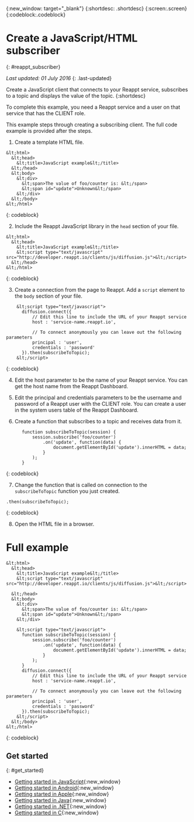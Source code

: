 {:new_window: target="_blank"}
{:shortdesc: .shortdesc}
{:screen:.screen}
{:codeblock:.codeblock}


# Create a JavaScript/HTML subscriber
{: #reappt_subscriber}

*Last updated: 01 July 2016*
{: .last-updated}


Create a JavaScript client that connects to your Reappt service, subscribes to a topic and displays the value of the topic.
{:shortdesc}


To complete this example, you need a Reappt service and a user on that service that has the CLIENT role. 


This example steps through creating a subscribing client. The full code example is provided after the steps.


1. Create a template HTML file.
```
&lt;html>
  &lt;head>
    &lt;title>JavaScript example&lt;/title>    
  &lt;/head>
  &lt;body>
    &lt;div>
      &lt;span>The value of foo/counter is: &lt;/span>
      &lt;span id="update">Unknown&lt;/span>
    &lt;/div>
  &lt;/body>
&lt;/html>
```
{: codeblock}

2. Include the Reappt JavaScript library in the `head` section of your file.
```
&lt;html>
  &lt;head>
    &lt;title>JavaScript example&lt;/title>
    &lt;script type="text/javascript" src="http://developer.reappt.io/clients/js/diffusion.js">&lt;/script>
  &lt;/head>
&lt;/html>
```
{: codeblock}

3. Create a connection from the page to Reappt. Add a `script` element to the `body` section of your file.
```
    &lt;script type="text/javascript">
      diffusion.connect({
          // Edit this line to include the URL of your Reappt service
          host : 'service-name.reappt.io',
          
          // To connect anonymously you can leave out the following parameters
          principal : 'user',
          credentials : 'password'
      }).then(subscribeToTopic);
    &lt;/script>
```
{: codeblock}

4. Edit the host parameter to be the name of your Reappt service.
   You can get the host name from the Reappt Dashboard.

5. Edit the principal and credentials parameters to be the username and password of a Reappt user with the CLIENT role.
   You can create a user in the system users table of the Reappt Dashboard.

6. Create a function that subscribes to a topic and receives data from it.
```
      function subscribeToTopic(session) {
          session.subscribe('foo/counter')
              .on('update', function(data) {
                  document.getElementById('update').innerHTML = data;
              }
          );
      }
```
{: codeblock}

7. Change the function that is called on connection to the `subscribeToTopic` function you just created.
```
.then(subscribeToTopic);

```
{: codeblock}

8. Open the HTML file in a browser.



# Full example 
```
&lt;html>
  &lt;head>
    &lt;title>JavaScript example&lt;/title>
    &lt;script type="text/javascript" src="http://developer.reappt.io/clients/js/diffusion.js">&lt;/script>
    
  &lt;/head>
  &lt;body>
    &lt;div>
      &lt;span>The value of foo/counter is: &lt;/span>
      &lt;span id="update">Unknown&lt;/span>
    &lt;/div>

    &lt;script type="text/javascript">
      function subscribeToTopic(session) {
          session.subscribe('foo/counter')
              .on('update', function(data) {
                  document.getElementById('update').innerHTML = data;
              }
          );
      }
      diffusion.connect({
          // Edit this line to include the URL of your Reappt service
          host : 'service-name.reappt.io',
          
          // To connect anonymously you can leave out the following parameters
          principal : 'user',
          credentials : 'password'
      }).then(subscribeToTopic);
    &lt;/script>
  &lt;/body>
&lt;/html>
```
{: codeblock}




## Get started
{: #get_started}

* [Getting started in JavaScript](http://developer.reappt.io/docs/manual/html/developerguide/apis/javascript/getting_started.html){:new_window}
* [Getting started in Android](http://developer.reappt.io/docs/manual/html/developerguide/apis/android/getting_started.html){:new_window}
* [Getting started in Apple](http://developer.reappt.io/docs/manual/html/developerguide/apis/apple/getting_started.html){:new_window}
* [Getting started in Java](http://developer.reappt.io/docs/manual/html/developerguide/apis/java/getting_started.html){:new_window}
* [Getting started in .NET](http://developer.reappt.io/docs/manual/html/developerguide/apis/dotnet/getting_started.html){:new_window}
* [Getting started in C](http://developer.reappt.io/docs/manual/html/developerguide/apis/c/getting_started_c.html){:new_window}

 
